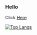 ### Hello
Click [Here](https://www.youtube.com/watch?v=dQw4w9WgXcQ)

[![Top Langs](https://github-readme-stats.vercel.app/api/top-langs/?username=afshaalzubair)](https://github.com/afshaalzubair/github-readme-stats)


